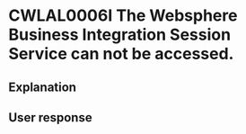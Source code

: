 # CWLAL0006I The Websphere Business Integration Session Service can not be accessed.

## Explanation

## User response